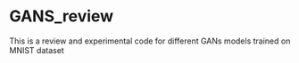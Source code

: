 # GANS_review
This is a review and experimental code for different GANs models trained on MNIST dataset
